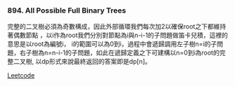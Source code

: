 ### 894. All Possible Full Binary Trees

完整的二叉樹必須為奇數構成，因此外部循環我們每次加2以確保root之下都維持著偶數節點
，以i作為root我們分別對節點為i與n-i-1的子問題做笛卡兒積，這裡的意思是以root為編號i，
i的範圍可以為0到i，過程中會遞歸調用左子樹n=i的子問題，右子樹為n=n-i-1的子問題，如此在遞歸定義之下可建構以n=0到i為root的完整二叉樹,
以dp形式來說最終返回的答案即是dp[n]。


[Leetcode](https://leetcode.com/problems/all-possible-full-binary-trees/)
